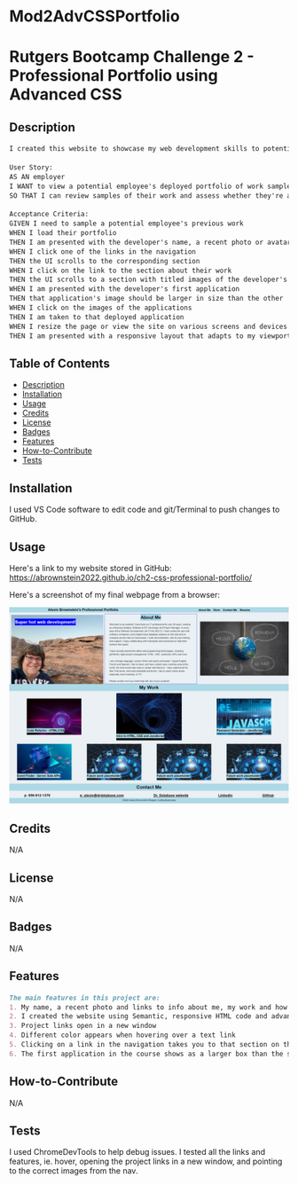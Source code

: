 # Mod2AdvCSSPortfolio
# Rutgers Bootcamp Challenge 2 - Professional Portfolio using Advanced CSS

## Description

```md
I created this website to showcase my web development skills to potential employers. 

User Story:
AS AN employer
I WANT to view a potential employee's deployed portfolio of work samples< >
SO THAT I can review samples of their work and assess whether they're a good candidate for an open position

Acceptance Criteria:
GIVEN I need to sample a potential employee's previous work
WHEN I load their portfolio
THEN I am presented with the developer's name, a recent photo or avatar, and links to sections about them, their work, and how to contact them
WHEN I click one of the links in the navigation
THEN the UI scrolls to the corresponding section
WHEN I click on the link to the section about their work
THEN the UI scrolls to a section with titled images of the developer's applications
WHEN I am presented with the developer's first application
THEN that application's image should be larger in size than the other
WHEN I click on the images of the applications
THEN I am taken to that deployed application
WHEN I resize the page or view the site on various screens and devices
THEN I am presented with a responsive layout that adapts to my viewport
```

## Table of Contents

- [Description](#description)
- [Installation](#installation)
- [Usage](#usage)
- [Credits](#credits)
- [License](#license)
- [Badges](#badges)
- [Features](#features)
- [How-to-Contribute](#how-to-contribute)
- [Tests](tests)

## Installation

I used VS Code software to edit code and git/Terminal to push changes to GitHub.  

## Usage

Here's a link to my website stored in GitHub:
https://abrownstein2022.github.io/ch2-css-professional-portfolio/

Here's a screenshot of my final webpage from a browser:
    
![website-image](assets/images/screenshot-challenge2.png)
    

## Credits
N/A

## License

N/A

## Badges

N/A

## Features

```md
The main features in this project are:
1. My name, a recent photo and links to info about me, my work and how to contact me appear on this website
2. I created the website using Semantic, responsive HTML code and advanced CSS, including flexboxes
3. Project links open in a new window
4. Different color appears when hovering over a text link
5. Clicking on a link in the navigation takes you to that section on the website
6. The first application in the course shows as a larger box than the subsequent projects
```

## How-to-Contribute

N/A

## Tests

I used ChromeDevTools to help debug issues.  I tested all the links and features, ie. hover, opening the project links in a new window, and pointing to the correct images from the nav.